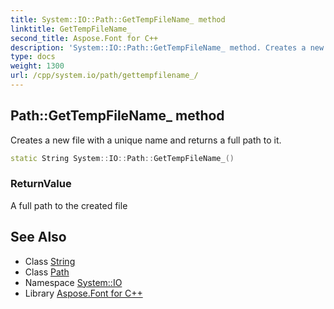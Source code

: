 ```yaml
---
title: System::IO::Path::GetTempFileName_ method
linktitle: GetTempFileName_
second_title: Aspose.Font for C++
description: 'System::IO::Path::GetTempFileName_ method. Creates a new file with a unique name and returns a full path to it in C++.'
type: docs
weight: 1300
url: /cpp/system.io/path/gettempfilename_/
---
```

## Path::GetTempFileName_ method


Creates a new file with a unique name and returns a full path to it.

```cpp
static String System::IO::Path::GetTempFileName_()
```


### ReturnValue

A full path to the created file

## See Also

* Class [String](../../../system/string/)
* Class [Path](../)
* Namespace [System::IO](../../)
* Library [Aspose.Font for C++](../../../)

